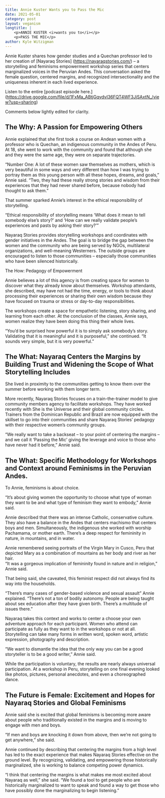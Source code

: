```yaml
---
title: Annie Kuster Wants you to Pass the Mic
date: 2021-05-01
category: post
layout: veganism
longtitle: | 
    <p>ANNIE KUSTER <i>wants you to</i></p>
    <p>PASS THE MIC</p>
author: Kyle Witzigman
---
```


Annie Kuster shares how gender studies and a Quechan professor led to her creation of [Nayaraq Stories] (https://nayaraqstories.com/) – a storytelling and feminisms empowerment workshop series that centers marginalized voices in the Peruvian Andes. This conversation asked the female question, centered margins, and recognized intersectionality and the uniqueness inherent in each lived experience.

Listen to the entire [podcast episode here.] (https://drive.google.com/file/d/1FxMa_ABtjGqydvI36FQT4WF3JjSAxtN_/view?usp=sharing)

Comments below lightly edited for clarity.

## The Why: A Passion for Empowering Others

Annie explained that she first took a course on Andean women with a professor who is Quechan, an indigenous community in the Andes of Peru. At 18, she went to work with the community and found that although she and they were the same age, they were on separate trajectories.

“Number One: A lot of these women saw themselves as mothers, which is very beautiful in some ways and very different than how I was trying to portray them as this young person with all these hopes, dreams, and goals,” Annie said. “Two, they had these really strong stories and wisdom from their experiences that they had never shared before, because nobody had thought to ask them.”

That summer sparked Annie’s interest in the ethical responsibility of storytelling.

“Ethical responsibility of storytelling means ‘What does it mean to tell somebody else’s story?’ and ‘How can we really validate people’s experiences and pasts by asking their story?’”

Nayaraq Stories provides storytelling workshops and coordinates with gender initiatives in the Andes. The goal is to bridge the gap between the women and the community who are being served by NGOs, multilateral organizations, and well-meaning Westerners. The outside groups are encouraged to listen to those communities – especially those communities who have been silenced historically.

The How: Pedagogy of Empowerment

Annie believes a lot of this agency is from creating space for women to discover what they already know about themselves. Workshop attendants, she described, may have not had the time, energy, or tools to think about processing their experiences or sharing their own wisdom because they have focused on trauma or stress or day-to-day responsibilities.

The workshops create a space for empathetic listening, story sharing, and learning from each other. At the conclusion of the classes, Annie says, women realize they have been doing this thing their whole lives.

“You’d be surprised how powerful it is to simply ask somebody’s story. Validating that it is meaningful and it is purposeful,” she continued. “It sounds very simple, but it is very powerful.”

## The What: Nayaraq Centers the Margins by Building Trust and Widening the Scope of What Storytelling Includes

She lived in proximity to the communities getting to know them over the summer before working with them longer term.

More recently, Nayaraq Stories focuses on a train-the-trainer model to give community members agency to facilitate workshops. They have worked recently with She is the Universe and their global community circles. Trainers from the Dominican Republic and Brazil are now equipped with the skillset to go into their communities and share Nayaraq Stories’ pedagogy with their respective women’s community groups.

“We really want to take a backseat – to your point of centering the margins – and we call it ‘Passing the Mic’ giving the leverage and voice to those who have never had it before,” Annie said.

## The What: Specific Methodology for Workshops and Context around Feminisms in the Peruvian Andes.

To Annie, feminisms is about choice.

“It’s about giving women the opportunity to choose what type of woman they want to be and what type of feminism they want to embody,” Annie said.

Annie described that there was an intense Catholic, conservative culture. They also have a balance in the Andes that centers machismo that centers boys and men. Simultaneously, the indigenous she worked with worship Pachamama, or mother earth. There’s a deep respect for femininity in nature, in mountains, and in water. 

Annie remembered seeing portraits of the Virgin Mary in Cusco, Peru that depicted Mary as a combination of mountains as her body and river as her hair.  
“It was a gorgeous implication of femininity found in nature and in religion,” Annie said.

That being said, she caveated, this feminist respect did not always find its way into the households. 

“There’s many cases of gender-based violence and sexual assault” Annie explained. “There’s not a ton of bodily autonomy. People are being taught about sex education after they have given birth. There’s a multitude of issues there.”

Nayaraq takes this context and works to center a choose your own adventure approach for each participant. Women who attend can participate as fully as they want to in the workshops or not at all. Storytelling can take many forms in written word, spoken word, artistic expression, photography and description. 

“We want to dismantle the idea that the only way you can be a good storyteller is to be a good writer,” Annie said.

While the participation is voluntary, the results are nearly always universal participation. At a workshop in Peru, storytelling on one final evening looked like photos, pictures, personal anecdotes, and even a choreographed dance.

## The Future is Female: Excitement and Hopes for Nayaraq Stories and Global Feminisms

Annie said she is excited that global feminisms is becoming more aware about people who traditionally existed in the margins and is moving to engage with men and boys. 

“If men and boys are knocking it down from above, then we’re not going to get anywhere,” she said.

Annie continued by describing that centering the margins from a high level has led to the exact experience that makes Nayaraq Stories effective on the ground level. By recognizing, validating, and empowering those historically marginalized, she is working to balance competing power dynamics. 

“I think that centering the margins is what makes me most excited about Nayaraq as well,” she said. “We found a tool to get people who are historically marginalized to want to speak and found a way to get those who have possibly done the marginalizing to begin listening.”
